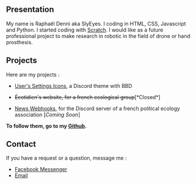 ## Presentation

My name is Raphaël Denni aka SlyEyes. I coding in HTML, CSS, Javascript and Python. I started coding with [Scratch](https://scratch.mit.edu/users/SlyEyes/). I would like as a future professional project to make research in robotic in the field of drone or hand prosthesis.

## Projects

Here are my projects :
- [User's Settings Icons](https://github.com/SlyEyes/Users_Settings_Icons), a Discord theme with BBD
- <p><strike>Écotidien's website, for a french ecological group</strike>[*Closed*]</p>
- [News Webhooks](about:blank), for the Discord server of a french political ecology association [*Coming Soon*]

**To follow them, go to my [Github](https://github.com/SlyEyes).**

## Contact

If you have a request or a question, message me :
- [Facebook Messenger](https://m.me/raph.denni/)
- [Email](mailto:raphoro.d@gmail.com)
